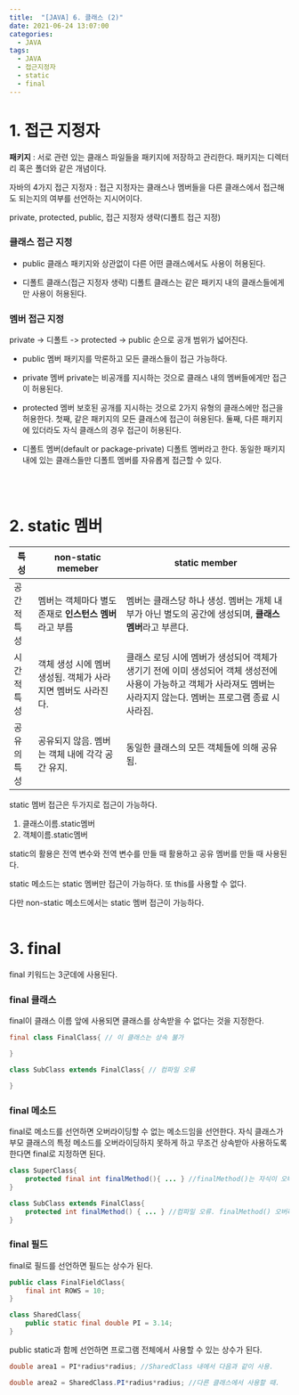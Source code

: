 ```yaml
---
title:  "[JAVA] 6. 클래스 (2)"
date: 2021-06-24 13:07:00
categories:
  - JAVA 
tags:
  - JAVA 
  - 접근지정자
  - static
  - final
---
```


# 1. 접근 지정자

**패키지** : 서로 관련 있는 클래스 파일들을 패키지에 저장하고 관리한다. 패키지는 디렉터리 혹은 폴더와 같은 개념이다.

자바의 4가지 접근 지정자 : 접근 지정자는 클래스나 멤버들을 다른 클래스에서 접근해도 되는지의 여부를 선언하는 지시어이다.

private, protected, public, 접근 지정자 생략(디폴트 접근 지정)


### 클래스 접근 지정
* public 클래스
패키지와 상관없이 다른 어떤 클래스에서도 사용이 허용된다.

* 디폴트 클래스(접근 지정자 생략)
디폴트 클래스는 같은 패키지 내의 클래스들에게만 사용이 허용된다.

### 멤버 접근 지정
private -> 디폴트 -> protected -> public 순으로 공개 범위가 넓어진다.

* public 멤버 
패키지를 막론하고 모든 클래스들이 접근 가능하다.

* private 멤버
private는 비공개를 지시하는 것으로 클래스 내의 멤버들에게만 접근이 허용된다.

* protected 멤버
보호된 공개를 지시하는 것으로 2가지 유형의 클래스에만 접근을 허용한다. 
첫째, 같은 패키지의 모든 클래스에 접근이 혀용된다.
둘째, 다른 패키지에 있더라도 자식 클래스의 경우 접근이 허용된다.

* 디폴트 멤버(default or package-private)
디폴트 멤버라고 한다. 동일한 패키지 내에 있는 클래스들만 디폴트 멤버를 자유롭게 접근할 수 있다.
<br>
<br>

# 2. static 멤버

|특성|non-static memeber|static member|
|--|------|------|
|공간적 특성|멤버는 객체마다 별도 존재로 **인스턴스 멤버**라고 부름|멤버는 클래스당 하나 생성. 멤버는 개체 내부가 아닌 별도의 공간에 생성되며, **클래스 멤버**라고 부른다.|
|시간적 특성|객체 생성 시에 멤버 생성됨. 객체가 사라지면 멤버도 사라진다.|클래스 로딩 시에 멤버가 생성되어 객체가 생기기 전에 이미 생성되어 객체 생성전에 사용이 가능하고 객체가 사라져도 멤버는 사라지지 않는다. 멤버는 프로그램 종료 시 사라짐.|
|공유의 특성|공유되지 않음. 멤버는 객체 내에 각각 공간 유지.|동일한 클래스의 모든 객체들에 의해 공유됨.|

static 멤버 접근은 두가지로 접근이 가능하다.
1. 클래스이름.static멤버
2. 객체이름.static멤버

static의 활용은 전역 변수와 전역 변수를 만들 때 활용하고 공유 멤버를 만들 때 사용된다.

static 메소드는 static 멤버만 접근이 가능하다. 또 this를 사용할 수 없다.

다만 non-static 메소드에서는 static 멤버 접근이 가능하다.
<br>
<br>

# 3. final
final 키워드는 3군데에 사용된다.

### final 클래스
final이 클래스 이름 앞에 사용되면 클래스를 상속받을 수 없다는 것을 지정한다.

```java
final class FinalClass{ // 이 클래스는 상속 불가

}

class SubClass extends FinalClass{ // 컴파일 오류

}
```

### final 메소드
final로 메소드를 선언하면 오버라이딩할 수 없는 메소드임을 선언한다.
자식 클래스가 부모 클래스의 특정 메소드를 오버라이딩하지 못하게 하고 무조건 상속받아 사용하도록 한다면 final로 지정하면 된다.

```java
class SuperClass{ 
    protected final int finalMethod(){ ... } //finalMethod()는 자식이 오버라이딩 불가
}

class SubClass extends FinalClass{ 
    protected int finalMethod() { ... } //컴파일 오류. finalMethod() 오버라이딩 안됨
}
```

### final 필드
final로 필드를 선언하면 필드는 상수가 된다.

```java
public class FinalFieldClass{
    final int ROWS = 10;  
}
```
```java
class SharedClass{
    public static final double PI = 3.14;
}
```
public static과 함께 선언하면 프로그램 전체에서 사용할 수 있는 상수가 된다.

```java
double area1 = PI*radius*radius; //SharedClass 내에서 다음과 같이 사용.

double area2 = SharedClass.PI*radius*radius; //다른 클래스에서 사용할 때.
```
